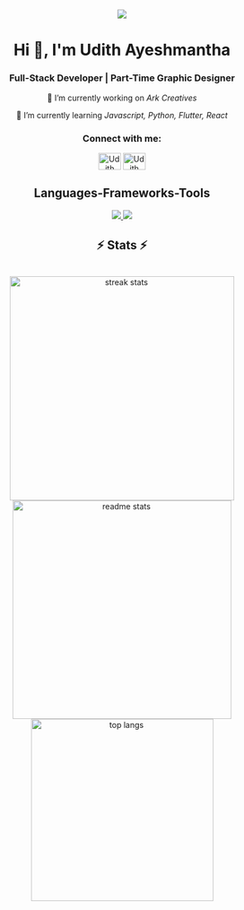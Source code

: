 <h1 align="center">
    <img src="https://readme-typing-svg.herokuapp.com/?font=Source+Code+Pro&color:green&size=35&center=true&vCenter=true&width=500&height=70&duration=4000&lines=Hello+There!;+I'm+Udith+Ayeshmantha!;" />
</h1>

<h1 align="center">Hi 👋, I'm Udith Ayeshmantha</h1>
<h3 align="center">Full-Stack Developer | Part-Time Graphic Designer</h3>

<div align="center">
 
 🔭 I’m currently working on *Ark Creatives*
 
 🌱 I’m currently learning *Javascript, Python, Flutter, React*

 </div>

<h3 align="Center">Connect with me:</h3>
<p align="center">
<a href="https://www.linkedin.com/in/udithayeshmantha/" target="blank"><img align="center" src="https://raw.githubusercontent.com/rahuldkjain/github-profile-readme-generator/master/src/images/icons/Social/linked-in-alt.svg" alt="Udith Ayeshmantha" height="30" width="40" /></a>
<a href="https://www.facebook.com/udith.ayeshmantha/" target="blank"><img align="center" src="https://raw.githubusercontent.com/rahuldkjain/github-profile-readme-generator/master/src/images/icons/Social/facebook.svg" alt="Udith Ayeshmantha" height="30" width="40" /></a>
</p>

<h2 align="center">Languages-Frameworks-Tools</h2>
<p align="center">
  <a href="https://skillicons.dev">
    <img src="https://skillicons.dev/icons?i=react,bootstrap,html,css,vscode,github,photoshop,illustrator,figma,git,r" />
    <img src="https://skillicons.dev/icons?i=nodejs,python,javascript,typescript,firebase,mongodb,c,java,mysql,flutter,dart" /><br>
    
  </a>
</p>

<h2 align="center">⚡ Stats ⚡</h2>
<br>
<div align=center>
  <img width=400 src="https://github-readme-streak-stats-salesp07.vercel.app/?user=udithayeshmantha&count_private=true&theme=react&border_radius=10&theme=dark" alt="streak stats"/>
  <img width=390 src="https://github-readme-stats-salesp07.vercel.app/api?username=udithayeshmantha&count_private=true&show_icons=true&theme=react&rank_icon=github&border_radius=10" alt="readme stats" />
  <br/>
  <img width=325 align="center" src="https://github-readme-stats-salesp07.vercel.app/api/top-langs/?username=udithayeshmantha&hide=HTML&langs_count=8&layout=compact&theme=react&border_radius=10&size_weight=0.5&count_weight=0.5&exclude_repo=github-readme-stats" alt="top langs" />
</div>

